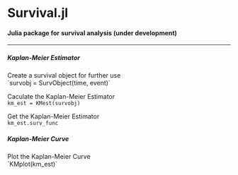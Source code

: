 # Survival.jl
<body>
<h4>Julia package for survival analysis (under development)	</h4>

---
<h5>Kaplan-Meier Estimator</h5>
Create a survival object for further use<br/>
`survobj = SurvObject(time, event)`

Caculate the Kaplan-Meier Estimator<br/>
`km_est = KMest(survobj)`

Get the Kaplan-Meier Estimator<br/>
`km_est.surv_func`

<h5>Kaplan-Meier Curve</h5>
Plot the Kaplan-Meier Curve<br/>
`KMplot(km_est)`
</body>
